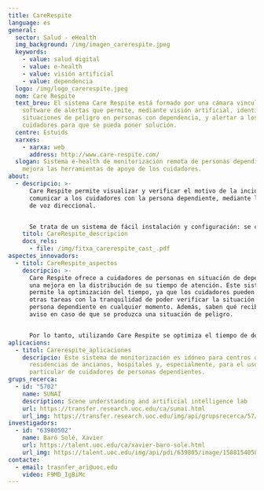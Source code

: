 ```yaml
---
title: CareRespite
language: es
general:
  sector: Salud - eHealth
  img_background: /img/imagen_carerespite.jpeg
  keywords:
    - value: salud digital
    - value: e-health
    - value: visión artificial
    - value: dependencia
  logo: /img/logo_carerespite.jpeg
  nom: Care Respite
  text_breu: El sistema Care Respite está formado por una cámara vinculada a un
    software de alertas que permite, mediante visión artificial, identificar
    situaciones de peligro en personas con dependencia, y alertar a los
    cuidadores para que se pueda poner solución.
  centre: Estuids
  xarxes:
    - xarxa: web
      address: http://www.care-respite.com/
  slogan: Sistema e-health de monitorización remota de personas dependientes que
    mejora las herramientas de apoyo de los cuidadores.
about:
  - descripcio: >-
      Care Respite permite visualizar y verificar el motivo de la incidencia y
      comunicar a los cuidadores con la persona dependiente, mediante la opción
      de voz direccional. 


      Se trata de un sistema de fácil instalación y configuración: se coloca la cámara en el lugar que se considere oportuno y se seleccionan las opciones de aviso en el dispositivo móvil y el sistema está listo para ser utilizado.
    titol: CareRespite_descripcion
    docs_rels:
      - file: /img/fitxa_carerespite_cast_.pdf
aspectes_innovadors:
  - titol: CareRespite_aspectos
    descripcio: >-
      Care Respite ofrece a cuidadores de personas en situación de dependencia
      una mejora en la distribución de su tiempo de atención. Este sistema
      permite la optimización del tiempo, ya que los cuidadores pueden realizar
      otras tareas con la tranquilidad de poder verificar la situación de la
      persona dependiente en cualquier momento. Además, saben qué recibirán un
      aviso en caso de que se produzca una situación de peligro. 


      Por lo tanto, utilizando Care Respite se optimiza el tiempo de dedicación garantizando que la persona dependiente estará permanentemente atendida. Es un sistema adaptable a cualquier dispositivo móvil con posibilidad de enviar avisos a varios receptores. Por otra parte, es un sistema no invasivo qué preserva la intimidad de las personas con dependencia y la de las personas que las acompañan.
aplicacions:
  - titol: Carerespite_aplicaciones
    descripcio: Este sistema de monitorización es idóneo para centros de día,
      residencias de ancianos, hospitales y, especialmente, para el uso
      particular de cuidadores de personas dependientes.
grups_recerca:
  - id: "5702"
    name: SUNAI
    description: Scene understanding and artificial intelligence lab
    url: https://transfer.research.uoc.edu/ca/sunai.html
    url_img: https://transfer.research.uoc.edu/img/api/grupsrecerca/57/image/1594206271178
investigadors:
  - id: "63980502"
    name: Baró Solé, Xavier
    url: https://talent.uoc.edu/ca/xavier-baro-sole.html
    url_img: https://talent.uoc.edu/img/api/pdi/639805/image/1588154058963
contacte:
  - email: trasnfer_ari@uoc.edu
    video: F9MD_IgBiMc
---
```

